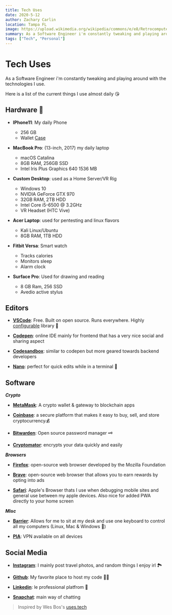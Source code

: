 ```yaml
---
title: Tech Uses
date: 2020-5-12
author: Zachary Carlin
location: Tampa FL
image: https://upload.wikimedia.org/wikipedia/commons/e/e8/Retrocomputer_02.jpg
summary: As a Software Engineer i'm constantly tweaking and playing around with the technologies I use. Here's the current things I use almost daily 😘
tags: ["Tech", "Personal"]
---
```


# Tech Uses
As a Software Engineer i'm constantly tweaking and playing around with the technologies I use.
 
Here is a list of the current things I use almost daily 😘

## Hardware 🧰

- **IPhone11**: My daily Phone
    - 256 GB
    - Wallet [Case](https://www.amazon.com/gp/product/B07VN5HSLN/ref=ppx_yo_dt_b_search_asin_title?ie=UTF8&psc=1)

- **MacBook Pro**: (13-inch, 2017) my daily laptop
    - macOS Catalina
    - 8GB RAM, 256GB SSD
    - Intel Iris Plus Graphics 640 1536 MB

- **Custom Desktop**: used as a Home Server/VR Rig
    - Windows 10
    - NVIDIA GeForce GTX 970
    - 32GB RAM, 2TB HDD
    - Intel Core i5-6500 @ 3.2GHz
    - VR Headset (HTC Vive)

- **Acer Laptop**: used for pentesting and linux flavors
    - Kali Linux/Ubuntu
    - 8GB RAM, 1TB HDD
    
- **Fitbit Versa**: Smart watch
    - Tracks calories
    - Monitors sleep
    - Alarm clock

- **Surface Pro**: Used for drawing and reading
    - 8 GB Ram, 256 SSD
    - Avedio active stylus

  
## Editors

-  **[VSCode](https://code.visualstudio.com/)**: Free. Built on open source. Runs everywhere. Highly [configurable](https://howivscode.com/About7Sharks) library 🔌

-  **[Codepen](https://codepen.io/)**: online IDE mainly for frontend that has a very nice social and sharing aspect

-  **[Codesandbox](https://codesandbox.io/)**: similar to codepen but more geared towards backend developers

-  **[Nano](https://www.nano-editor.org/)**: perfect for quick edits while in a terminal 🐐

  
## Software

***Crypto***

-  **[MetaMask](https://metamask.io/)**: A crypto wallet & gateway to blockchain apps

-  **[Coinbase](http://coinbase.com)**: a secure platform that makes it easy to buy, sell, and store cryptocurrency💰

-  **[Bitwarden]([https://bitwarden.com/)**: Open source password manager 🗝️

-  **[Cryptomator](https://cryptomator.org/)**: encrypts your data quickly and easily


***Browsers***

-  **[Firefox](https://www.mozilla.org/en-US/)**: open-source web browser developed by the Mozilla Foundation

-  **[Brave](https://brave.com)**: open-source web browser that allows you to earn rewards by opting into ads

-  **[Safari](https://www.apple.com/safari/)**: Apple's Browser thats I use when debugging mobile sites and general use between my apple devices. Also nice for added PWA directly to your home screen

  

  

***Misc***

  

-  **[Barrier](https://github.com/debauchee/barrier)**: Allows for me to sit at my desk and use one keyboard to control all my computers (Linux, Mac & Windows 🤯)

-  **[PIA](https://www.privateinternetaccess.com/)**: VPN available on all devices

  

## Social Media

  

-  **[Instagram](https://www.instagram.com/zachary_carlin/)**: I mainly post travel photos, and random things I enjoy irl 🏞️

-  **[Github](https://github.com/About7Sharks)**: My favorite place to host my code 👨‍💻

-  **[Linkedin](https://www.linkedin.com/in/zachary-carlin-85402a123/)**: le professional platfrom 🤖

-  **[Snapchat](https://www.snapchat.com/add/cisco_inman)**: main way of chatting

 
> Inspired by Wes Bos's [uses.tech](https://uses.tech/)
